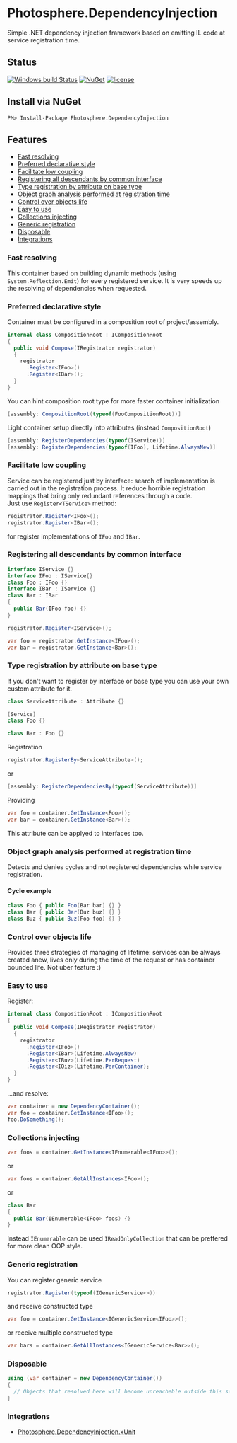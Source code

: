 # Photosphere.DependencyInjection
Simple .NET dependency injection framework based on emitting IL code at service registration time.

## Status
[![Windows build Status](https://ci.appveyor.com/api/projects/status/github/sunloving/photosphere-di?retina=true&svg=true)](https://ci.appveyor.com/project/sunloving/photosphere-di)
[![NuGet](https://img.shields.io/nuget/v/Photosphere.DependencyInjection.svg)](https://www.nuget.org/packages/Photosphere.DependencyInjection/)
[![license](https://img.shields.io/github/license/mashape/apistatus.svg?maxAge=2592000)](https://github.com/sunloving/photosphere-di/blob/master/LICENSE)

## Install via NuGet
```
PM> Install-Package Photosphere.DependencyInjection
```

## Features
* [Fast resolving](https://github.com/sunloving/photosphere-di#fast-resolving)
* [Preferred declarative style](https://github.com/sunloving/photosphere-di#preferred-declarative-style)
* [Facilitate low coupling](https://github.com/sunloving/photosphere-di#facilitate-low-coupling)
* [Registering all descendants by common interface](https://github.com/sunloving/photosphere-di#registering-all-descendants-by-common-interface)
* [Type registration by attribute on base type](https://github.com/sunloving/photosphere-di#type-registration-by-attribute-on-base-type)
* [Object graph analysis performed at registration time](https://github.com/sunloving/photosphere-di#object-graph-analysis-performed-at-registration-time)
* [Control over objects life](https://github.com/sunloving/photosphere-di#control-over-objects-life)
* [Easy to use](https://github.com/sunloving/photosphere-di#easy-to-use)
* [Collections injecting](https://github.com/sunloving/photosphere-di#collections-injecting)
* [Generic registration](https://github.com/sunloving/photosphere-di#generic-registration)
* [Disposable](https://github.com/sunloving/photosphere-di#disposable)
* [Integrations](https://github.com/sunloving/photosphere-di#integrations)

### Fast resolving
This container based on building dynamic methods (using `System.Reflection.Emit`) for every registered service. It is very speeds up the resolving of dependencies when requested.

### Preferred declarative style
Container must be configured in a composition root of project/assembly.
``` C#
internal class CompositionRoot : ICompositionRoot
{
  public void Compose(IRegistrator registrator)
  {
    registrator
      .Register<IFoo>()
      .Register<IBar>();
  }
}
```
You can hint composition root type for more faster container initialization
``` C#
[assembly: CompositionRoot(typeof(FooCompositionRoot))]
```
Light container setup directly into attributes (instead `CompositionRoot`)
``` C#
[assembly: RegisterDependencies(typeof(IService))]
[assembly: RegisterDependencies(typeof(IFoo), Lifetime.AlwaysNew)]
```

### Facilitate low coupling
Service can be registered just by interface: search of implementation is carried out in the registration process. It reduce horrible registration mappings that bring only redundant references through a code.<br/>
Just use `Register<TService>` method:
``` C#
registrator.Register<IFoo>();
registrator.Register<IBar>();
```
for register implementations of `IFoo` and `IBar`.

### Registering all descendants by common interface
``` C#
interface IService {}
interface IFoo : IService{}
class Foo : IFoo {}
interface IBar : IService {}
class Bar : IBar
{
  public Bar(IFoo foo) {}
}
```
``` C#
registrator.Register<IService>();
```
``` C#
var foo = registrator.GetInstance<IFoo>();
var bar = registrator.GetInstance<Bar>();
```
### Type registration by attribute on base type
If you don't want to register by interface or base type you can use your own custom attribute for it.
``` C#
class ServiceAttribute : Attribute {}
```
``` C#
[Service]
class Foo {}

class Bar : Foo {}
```
Registration
``` C#
registrator.RegisterBy<ServiceAttribute>();
```
or
``` C#
[assembly: RegisterDependenciesBy(typeof(ServiceAttribute))]
```
Providing
``` C#
var foo = container.GetInstance<Foo>();
var bar = container.GetInstance<Bar>();
```
This attribute can be applyed to interfaces too.

### Object graph analysis performed at registration time
Detects and denies cycles and not registered dependencies while service registration.

#### Cycle example
``` C#
class Foo { public Foo(Bar bar) {} }
class Bar { public Bar(Buz buz) {} }
class Buz { public Buz(Foo foo) {} }
```

### Control over objects life
Provides three strategies of managing of lifetime: services can be always created anew, lives only during the time of the request or has container bounded life. Not uber feature :)

### Easy to use
Register:
``` C#
internal class CompositionRoot : ICompositionRoot
{
  public void Compose(IRegistrator registrator)
  {
    registrator
      .Register<IFoo>()
      .Register<IBar>(Lifetime.AlwaysNew)
      .Register<IBuz>(Lifetime.PerRequest)
      .Register<IQiz>(Lifetime.PerContainer);
  }
}
```
...and resolve:
``` C#
var container = new DependencyContainer();
var foo = container.GetInstance<IFoo>();
foo.DoSomething();
```

### Collections injecting
``` C#
var foos = container.GetInstance<IEnumerable<IFoo>>();
```
or
``` C#
var foos = container.GetAllInstances<IFoo>();
```
or
``` C#
class Bar
{
  public Bar(IEnumerable<IFoo> foos) {}
}
```
Instead `IEnumerable` can be used `IReadOnlyCollection` that can be preffered for more clean OOP style.

### Generic registration
You can register generic service
``` C#
registrator.Register(typeof(IGenericService<>))
```
and receive constructed type
``` C#
var foo = container.GetInstance<IGenericService<IFoo>>();
```
or receive multiple constructed type
``` C#
var bars = container.GetAllInstances<IGenericService<Bar>>();
```

### Disposable
``` C#
using (var container = new DependencyContainer())
{
  // Objects that resolved here will beсome unreacheble outside this scope
}
```

### Integrations
* [Photosphere.DependencyInjection.xUnit](https://github.com/sunloving/photosphere-di-xunit)
